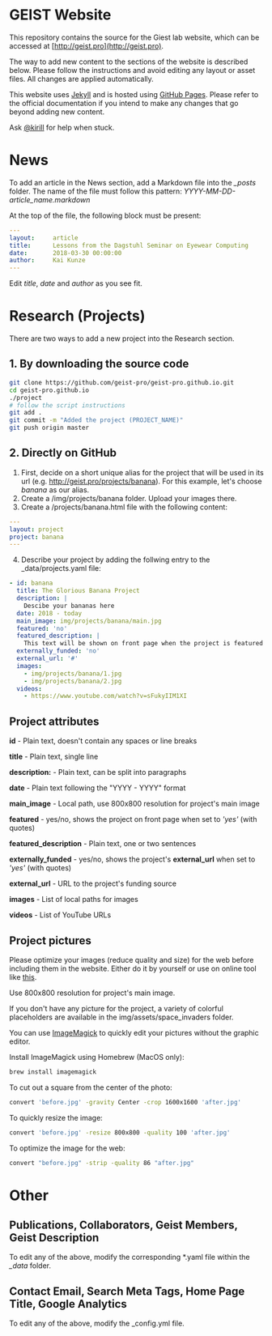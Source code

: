 # GEIST Website

This repository contains the source for the Giest lab website, which can be accessed at [http://geist.pro](http://geist.pro).

The way to add new content to the sections of the website is described below. 
Please follow the instructions and avoid editing any layout or asset files.
All changes are applied automatically.

This website uses [Jekyll](https://jekyllrb.com) and is hosted using [GitHub Pages](https://pages.github.com). 
Please refer to the official documentation if you intend to make any changes that go beyond adding new content.

Ask [@kirill](https://geist-hq.slack.com/messages/D3B4S9C2V/team/U3B3VTAU8/) for help when stuck.

# News
To add an article in the News section, add a Markdown file into the *_posts* folder.
The name of the file must follow this pattern: *YYYY-MM-DD-article_name.markdown*

At the top of the file, the following block must be present:
```yaml
---
layout:     article
title:      Lessons from the Dagstuhl Seminar on Eyewear Computing
date:       2018-03-30 00:00:00
author:     Kai Kunze
---
```

Edit *title*, *date* and *author* as you see fit.

# Research (Projects)
There are two ways to add a new project into the Research section.

## 1. By downloading the source code
```bash
git clone https://github.com/geist-pro/geist-pro.github.io.git
cd geist-pro.github.io
./project
# follow the script instructions
git add .
git commit -m "Added the project (PROJECT_NAME)"
git push origin master
```

## 2. Directly on GitHub
1. First, decide on a short unique alias for the project that will be used in its url (e.g. http://geist.pro/projects/banana). For this example, let's choose *banana* as our alias.
2. Create a /img/projects/banana folder. Upload your images there.
3. Create a /projects/banana.html file with the following content:
  ```yaml
  ---
  layout: project
  project: banana
  ---
  ```
4. Describe your project by adding the follwing entry to the \_data/projects.yaml file:
  ```yaml
  - id: banana
    title: The Glorious Banana Project
    description: |
      Descibe your bananas here
    date: 2018 - today
    main_image: img/projects/banana/main.jpg
    featured: 'no'
    featured_description: |
      This text will be shown on front page when the project is featured
    externally_funded: 'no'
    external_url: '#'
    images:
      - img/projects/banana/1.jpg
      - img/projects/banana/2.jpg
    videos:
      - https://www.youtube.com/watch?v=sFukyIIM1XI
  ```

## Project attributes
**id**                - Plain text, doesn't contain any spaces or line breaks

**title**             - Plain text, single line

**description:**      - Plain text, can be split into paragraphs

**date**              - Plain text following the "YYYY - YYYY" format

**main_image**        - Local path, use 800x800 resolution for project's main image

**featured**          - yes/no, shows the project on front page when set to *'yes'* (with quotes)

**featured_description** - Plain text, one or two sentences

**externally_funded** - yes/no, shows the project's **external_url** when set to *'yes'* (with quotes)

**external_url**      - URL to the project's funding source

**images**            - List of local paths for images

**videos**            - List of YouTube URLs

## Project pictures
Please optimize your images (reduce quality and size) for the web before including them in the website. Either do it by yourself or use on online tool like [this](http://optimizilla.com/).

Use 800x800 resolution for project's main image.

If you don't have any picture for the project, a variety of colorful placeholders are available in the img/assets/space_invaders folder. 

You can use [ImageMagick](http://www.imagemagick.org/script/index.php) to quickly edit your pictures without the graphic editor.

Install ImageMagick using Homebrew (MacOS only):
```bash
brew install imagemagick
```
To cut out a square from the center of the photo:
```bash
convert 'before.jpg' -gravity Center -crop 1600x1600 'after.jpg'
```
To quickly resize the image:
```bash
convert 'before.jpg' -resize 800x800 -quality 100 'after.jpg'
```
To optimize the image for the web:
```bash
convert "before.jpg" -strip -quality 86 "after.jpg"
```

# Other
## Publications, Collaborators, Geist Members, Geist Description
To edit any of the above, modify the corresponding *.yaml file within the *_data* folder.

## Contact Email, Search Meta Tags, Home Page Title, Google Analytics
To edit any of the above, modify the _config.yml file.
